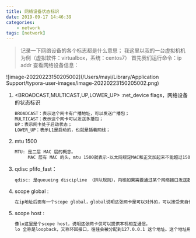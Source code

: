 ```yaml
---
title: 网络设备状态标识
date: 2019-09-17 14:46:39
categories:
    - network
tags: [network]
---
```




> 记录一下网络设备的各个标志都是什么意思；
> 我这里以我的一台虚拟机机为例（虚拟软件：virtualbox，系统：centos7）
> 首先我们运行命令：ip addr 查看网络设备信息：

![image-20220223150205002](/Users/mayi/Library/Application Support/typora-user-images/image-20220223150205002.png)

1. <BROADCAST,MULTICAST,UP,LOWER_UP> :net_device flags，网络设备的状态标识

   ```tex
   BROADCAST：表示这个网卡有广播地址，可以发送广播包；
   MULTICAST：表示这个网卡可以发送多播包；
   UP：表示网卡处于启动状态；
   LOWER_UP：表示L1是启动的，也就是插着网线；
   ```

2. mtu 1500

   ```tex
   MTU: 是二层 MAC 层的概念。
        MAC 层有 MAC 的头，mtu 1500就表示-以太网规定MAC和正文加起来不能超过1500字节。
   ```

3. qdisc pfifo_fast：

   ```tex
   qdisc: 是queueing discipline （排队规则），内核如果需要通过某个网络接口发送数据包，他们都需要按这个接口配置的 qdisc 把数据包加入队列；
   ```

4. scope global : 

   ```tex
   在ip地址后面有一个scope global，global说明这张网卡是可以对外的，可以接受来自任何地方的包。
   ```

5. scope host :

   ```tex
   像lo这里是个scope host，说明这张网卡仅可以提供本机相互通信。
   lo 全称是loopback，又称环回接口，往往会被分配到127.0.0.1 这个地址。这个地址用于本机通信，经过内核处理后直接返回，不会在任何网络中出现。
   ```

   


